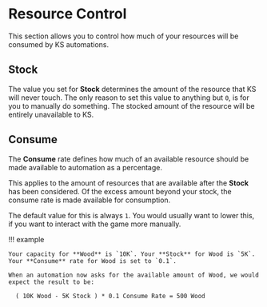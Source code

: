 # Resource Control

This section allows you to control how much of your resources will be consumed by KS automations.

## Stock

The value you set for **Stock** determines the amount of the resource that KS will never touch. The only reason to set this value to anything but `0`, is for you to manually do something. The stocked amount of the resource will be entirely unavailable to KS.

## Consume

The **Consume** rate defines how much of an available resource should be made available to automation as a percentage.

This applies to the amount of resources that are available after the **Stock** has been considered. Of the excess amount beyond your stock, the consume rate is made available for consumption.

The default value for this is always `1`. You would usually want to lower this, if you want to interact with the game more manually.

!!! example

    Your capacity for **Wood** is `10K`. Your **Stock** for Wood is `5K`. Your **Consume** rate for Wood is set to `0.1`.

    When an automation now asks for the available amount of Wood, we would expect the result to be:

      ( 10K Wood - 5K Stock ) * 0.1 Consume Rate = 500 Wood
